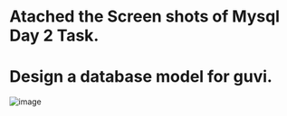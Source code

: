 # Atached the Screen shots of Mysql Day 2 Task.

# Design a database model for guvi.


![image](https://github.com/Hawkpraveen/MySql_day_2_Task/assets/100344836/ba8694c3-d230-4af1-a3c1-8f2cf33ff374)
